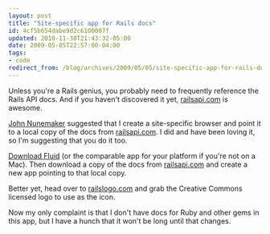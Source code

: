 ```yaml
---
layout: post
title: "Site-specific app for Rails docs"
id: 4cf5b654dabe9d2c6100007f
updated: 2010-11-30T21:43:32-05:00
date: 2009-05-05T22:57:00-04:00
tags:
- code
redirect_from: /blog/archives/2009/05/05/site-specific-app-for-rails-docs/
---
```


Unless you're a Rails genius, you probably need to frequently reference the Rails API docs. And if you haven't discovered it yet, [railsapi.com](http://railsapi.com) is awesome.

[John Nunemaker](http://railstips.org) suggested that I create a site-specific browser and point it to a local copy of the docs from [railsapi.com](http://railsapi.com). I did and have been loving it, so I'm suggesting that you do it too.

[Download Fluid](http://fluidapp.com/) (or the comparable app for your platform if you're not on a Mac). Then download a copy of the docs from [railsapi.com](http://railsapi.com) and create a new app pointing to that local copy.

<!-- Image not found: http://opensoul.org/assets/2009/5/6/railsapi.png -->
Better yet, head over to [railslogo.com](http://railslogo.com) and grab the Creative Commons licensed logo to use as the icon.

<!-- Image not found: http://opensoul.org/assets/2009/5/6/Picture_1.png -->
Now my only complaint is that I don't have docs for Ruby and other gems in this app, but I have a hunch that it won't be long until that changes.
